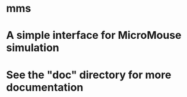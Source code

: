 mms
===

A simple interface for MicroMouse simulation
==============================================
See the "doc" directory for more documentation
==============================================
